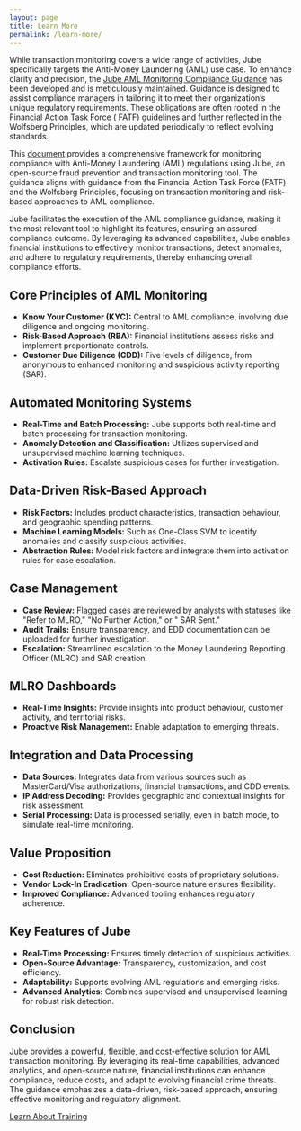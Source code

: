 ```yaml
---
layout: page
title: Learn More
permalink: /learn-more/
---
```


While transaction monitoring covers a wide range of activities, Jube specifically targets the Anti-Money Laundering (AML)
use case. To enhance clarity and precision,
the [Jube AML Monitoring Compliance Guidance](https://jube.io/JubeAMLMonitoringComplianceGuidance.pdf) has been
developed and is
meticulously maintained. Guidance is designed to assist compliance managers in tailoring it to meet their
organization’s unique regulatory requirements. These obligations are often rooted in the Financial Action Task Force (
FATF) guidelines and further reflected in the Wolfsberg Principles, which are updated periodically to reflect evolving
standards.

This [document](https://jube.io/JubeAMLMonitoringComplianceGuidance.pdf) provides a comprehensive framework for
monitoring
compliance with Anti-Money Laundering (AML) regulations using Jube, an open-source fraud prevention and transaction
monitoring tool. The guidance aligns with guidance from the
Financial Action Task Force (FATF) and the Wolfsberg Principles, focusing on transaction monitoring and risk-based
approaches to AML compliance.

Jube facilitates the execution of the AML compliance guidance, making it the most relevant tool to highlight its
features, ensuring an assured compliance outcome. By leveraging its advanced capabilities, Jube enables financial
institutions to effectively monitor transactions, detect anomalies, and adhere to regulatory requirements, thereby
enhancing overall compliance efforts.

## Core Principles of AML Monitoring

- **Know Your Customer (KYC):** Central to AML compliance, involving due diligence and ongoing monitoring.
- **Risk-Based Approach (RBA):** Financial institutions assess risks and implement proportionate controls.
- **Customer Due Diligence (CDD):** Five levels of diligence, from anonymous to enhanced monitoring and suspicious
  activity reporting (SAR).

## Automated Monitoring Systems

- **Real-Time and Batch Processing:** Jube supports both real-time and batch processing for transaction monitoring.
- **Anomaly Detection and Classification:** Utilizes supervised and unsupervised machine learning techniques.
- **Activation Rules:** Escalate suspicious cases for further investigation.

## Data-Driven Risk-Based Approach

- **Risk Factors:** Includes product characteristics, transaction behaviour, and geographic spending patterns.
- **Machine Learning Models:** Such as One-Class SVM to identify anomalies and classify suspicious activities.
- **Abstraction Rules:** Model risk factors and integrate them into activation rules for case escalation.

## Case Management

- **Case Review:** Flagged cases are reviewed by analysts with statuses like "Refer to MLRO," "No Further Action," or "
  SAR Sent."
- **Audit Trails:** Ensure transparency, and EDD documentation can be uploaded for further investigation.
- **Escalation:** Streamlined escalation to the Money Laundering Reporting Officer (MLRO) and SAR creation.

## MLRO Dashboards

- **Real-Time Insights:** Provide insights into product behaviour, customer activity, and territorial risks.
- **Proactive Risk Management:** Enable adaptation to emerging threats.

## Integration and Data Processing

- **Data Sources:** Integrates data from various sources such as MasterCard/Visa authorizations, financial transactions,
  and CDD events.
- **IP Address Decoding:** Provides geographic and contextual insights for risk assessment.
- **Serial Processing:** Data is processed serially, even in batch mode, to simulate real-time monitoring.

## Value Proposition

- **Cost Reduction:** Eliminates prohibitive costs of proprietary solutions.
- **Vendor Lock-In Eradication:** Open-source nature ensures flexibility.
- **Improved Compliance:** Advanced tooling enhances regulatory adherence.

## Key Features of Jube

- **Real-Time Processing:** Ensures timely detection of suspicious activities.
- **Open-Source Advantage:** Transparency, customization, and cost efficiency.
- **Adaptability:** Supports evolving AML regulations and emerging risks.
- **Advanced Analytics:** Combines supervised and unsupervised learning for robust risk detection.

## Conclusion

Jube provides a powerful, flexible, and cost-effective solution for AML transaction monitoring. By leveraging its
real-time capabilities, advanced analytics, and open-source nature, financial institutions can enhance compliance,
reduce costs, and adapt to evolving financial crime threats. The guidance emphasizes a data-driven, risk-based
approach, ensuring effective monitoring and regulatory alignment.

<div class="hero__subscribe">
  <a href="/training" class="button button--primary section-button">Learn About Training</a>
</div>